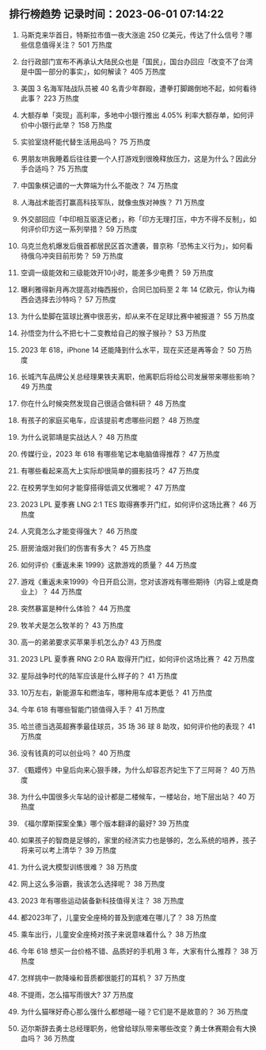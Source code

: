 
## 排行榜趋势 记录时间：2023-06-01 07:14:22
  
  1. 马斯克来华首日，特斯拉市值一夜大涨逾 250 亿美元，传达了什么信号？哪些信息值得关注？ 501 万热度
    
  2. 台行政部门宣布不再承认大陆民众也是「国民」，国台办回应「改变不了台湾是中国一部分的事实」，如何解读？ 405 万热度
    
  3. 美国 3 名海军陆战队员被 40 名青少年群殴，遭拳打脚踢倒地不起，如何看待此事？ 223 万热度
    
  4. 大额存单「突现」高利率，多地中小银行推出 4.05% 利率大额存单，如何评价中小银行此举？ 158 万热度
    
  5. 实验室烧杯能代替生活用品吗？ 75 万热度
    
  6. 男朋友哄我睡着后往往要一个人打游戏到很晚释放压力，这是为什么？因此分手合适吗？ 75 万热度
    
  7. 中国象棋记谱的一大弊端为什么不能改？ 74 万热度
    
  8. 人海战术能否打赢高科技军队，就像虫族对神族？ 71 万热度
    
  9. 外交部回应「中印相互驱逐记者」，称「印方无理打压，中方不得不反制」，如何评价印方这一系列举措？ 59 万热度
    
  10. 乌克兰危机爆发后俄首都居民区首次遭袭，普京称「恐怖主义行为」，如何看待俄乌冲突目前形势？ 59 万热度
    
  11. 空调一级能效和三级能效开10小时，能差多少电费？ 59 万热度
    
  12. 曝利雅得新月再次提高对梅西报价，合同已加码至 2 年 14 亿欧元，你认为梅西会选择去沙特吗？ 57 万热度
    
  13. 为什么垫脚在篮球比赛中很恶劣，却从来不在足球比赛中被报道？ 55 万热度
    
  14. 孙悟空为什么不把七十二变教给自己的猴子猴孙？ 53 万热度
    
  15. 2023 年 618，iPhone 14 还能降到什么水平，现在买还是再等会？ 50 万热度
    
  16. 长城汽车品牌公关总经理果铁夫离职，他离职后将给公司发展带来哪些影响？ 49 万热度
    
  17. 你在什么时候突然发现自己很适合做科研？ 48 万热度
    
  18. 有孩子的家庭买电车，应该提前考虑哪些问题？ 48 万热度
    
  19. 为什么说郭靖是实战达人？ 48 万热度
    
  20. 传媒行业，2023 年 618 有哪些笔记本电脑值得推荐？ 47 万热度
    
  21. 有哪些看起来高大上实际却很简单的摄影技巧？ 47 万热度
    
  22. 在校男学生如何才能穿搭得低调又优雅呢？ 47 万热度
    
  23. 2023 LPL 夏季赛 LNG 2:1 TES 取得赛季开门红，如何评价这场比赛？ 46 万热度
    
  24. 人究竟怎么才能变得强大？ 46 万热度
    
  25. 厨房油烟对我们的伤害有多大？ 45 万热度
    
  26. 如何评价《重返未来 1999》这款游戏的质量？ 44 万热度
    
  27. 游戏《重返未来1999》今日开启公测，您对该游戏有哪些期待（内容上或是商业上）？ 44 万热度
    
  28. 突然暴富是种什么体验？ 44 万热度
    
  29. 牧羊犬是怎么牧羊的？ 43 万热度
    
  30. 高一的弟弟要求买苹果手机怎么办? 43 万热度
    
  31. 2023 LPL 夏季赛 RNG 2:0 RA 取得开门红，如何评价这场比赛？ 42 万热度
    
  32. 星际战争时代的陆军应该是什么样子的？ 41 万热度
    
  33. 10万左右，新能源车和燃油车，哪种用车成本更低？ 41 万热度
    
  34. 今年 618 有哪些智能门锁值得入手？ 41 万热度
    
  35. 哈兰德当选英超赛季最佳球员，35 场 36 球 8 助攻，如何评价他的表现？ 41 万热度
    
  36. 没有钱真的可以创业吗？ 40 万热度
    
  37. 《甄嬛传》中皇后向来心狠手辣，为什么却容忍齐妃生下了三阿哥？ 40 万热度
    
  38. 为什么中国很多火车站的设计都是二楼候车，一楼站台，地下层出站？ 40 万热度
    
  39. 《福尔摩斯探案全集》哪个版本翻译的最好? 39 万热度
    
  40. 如果孩子的智商是足够的，家里的经济实力也是够的，怎么系统的培养，孩子将来可以考上清华？ 39 万热度
    
  41. 为什么说大模型训练很难？ 38 万热度
    
  42. 网上这么多浴霸，我该怎么选择呢？ 38 万热度
    
  43. 2023 年有哪些运动装备新科技值得关注？ 38 万热度
    
  44. 都2023年了，儿童安全座椅的普及到底难在哪儿了？ 38 万热度
    
  45. 乘车出行，儿童安全座椅对孩子来说意味着什么？ 38 万热度
    
  46. 今年 618 想买一台价格不错、品质好的手机用 3 年，大家有什么推荐？ 38 万热度
    
  47. 怎样挑中一款降噪和音质都很能打的耳机？ 37 万热度
    
  48. 不提雨，怎么描写雨很大? 37 万热度
    
  49. 为什么猫咪好奇心那么强什么都想碰一碰？它们是不是故意的？ 36 万热度
    
  50. 迈尔斯辞去勇士总经理职务，他曾给球队带来哪些改变？勇士休赛期会有大换血吗？ 36 万热度
    